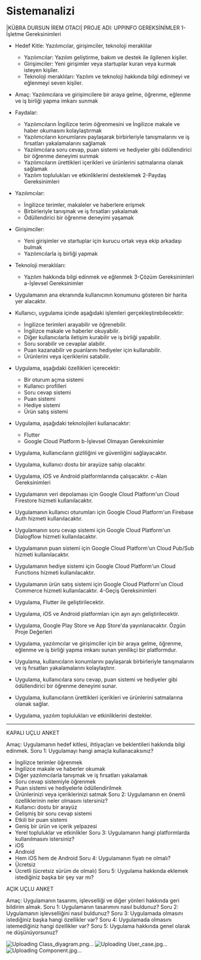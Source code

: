 # Sistemanalizi
|KÜBRA DURSUN İREM OTACI|
PROJE ADI: UPPINFO
GEREKSİNİMLER
1-İşletme Gereksinimleri
* Hedef Kitle: Yazılımcılar, girişimciler, teknoloji meraklılar
    * Yazılımcılar: Yazılım geliştirme, bakım ve destek ile ilgilenen kişiler.
    * Girişimciler: Yeni girişimler veya startuplar kuran veya kurmak isteyen kişiler.
    * Teknoloji meraklıları: Yazılım ve teknoloji hakkında bilgi edinmeyi ve eğlenmeyi seven kişiler.

* Amaç: Yazılımcılara ve girişimcilere bir araya gelme, öğrenme, eğlenme ve iş birliği yapma imkanı sunmak
* Faydalar:
    * Yazılımcıların İngilizce terim öğrenmesini ve İngilizce makale ve haber okumasını kolaylaştırmak
    * Yazılımcıların konumlarını paylaşarak birbirleriyle tanışmalarını ve iş fırsatları yakalamalarını sağlamak
    * Yazılımcılara soru cevap, puan sistemi ve hediyeler gibi ödüllendirici bir öğrenme deneyimi sunmak
    * Yazılımcıların ürettikleri içerikleri ve ürünlerini satmalarına olanak sağlamak
    * Yazılım toplulukları ve etkinliklerini desteklemek
2-Paydaş Gereksinimleri
* Yazılımcılar:
    * İngilizce terimler, makaleler ve haberlere erişmek
    * Birbirleriyle tanışmak ve iş fırsatları yakalamak
    * Ödüllendirici bir öğrenme deneyimi yaşamak
* Girişimciler:
    * Yeni girişimler ve startuplar için kurucu ortak veya ekip arkadaşı bulmak
    * Yazılımcılarla iş birliği yapmak
* Teknoloji meraklıları:
    * Yazılım hakkında bilgi edinmek ve eğlenmek
3-Çözüm Gereksinimleri
a-İşlevsel Gereksinimler
* Uygulamanın ana ekranında kullanıcının konumunu gösteren bir harita yer alacaktır.
* Kullanıcı, uygulama içinde aşağıdaki işlemleri gerçekleştirebilecektir:
    * İngilizce terimleri arayabilir ve öğrenebilir.
    * İngilizce makale ve haberler okuyabilir.
    * Diğer kullanıcılarla iletişim kurabilir ve iş birliği yapabilir.
    * Soru sorabilir ve cevaplar alabilir.
    * Puan kazanabilir ve puanlarını hediyeler için kullanabilir.
    * Ürünlerini veya içeriklerini satabilir.
* Uygulama, aşağıdaki özellikleri içerecektir:
    * Bir oturum açma sistemi
    * Kullanıcı profilleri
    * Soru cevap sistemi
    * Puan sistemi
    * Hediye sistemi
    * Ürün satış sistemi
* Uygulama, aşağıdaki teknolojileri kullanacaktır:
    * Flutter
    * Google Cloud Platform
b-İşlevsel Olmayan Gereksinimler
* Uygulama, kullanıcıların gizliliğini ve güvenliğini sağlayacaktır.
* Uygulama, kullanıcı dostu bir arayüze sahip olacaktır.
* Uygulama, iOS ve Android platformlarında çalışacaktır.
c-Alan Gereksinimleri
* Uygulamanın veri depolaması için Google Cloud Platform'un Cloud Firestore hizmeti kullanılacaktır.
* Uygulamanın kullanıcı oturumları için Google Cloud Platform'un Firebase Auth hizmeti kullanılacaktır.
* Uygulamanın soru cevap sistemi için Google Cloud Platform'un Dialogflow hizmeti kullanılacaktır.
* Uygulamanın puan sistemi için Google Cloud Platform'un Cloud Pub/Sub hizmeti kullanılacaktır.
* Uygulamanın hediye sistemi için Google Cloud Platform'un Cloud Functions hizmeti kullanılacaktır.
* Uygulamanın ürün satış sistemi için Google Cloud Platform'un Cloud Commerce hizmeti kullanılacaktır.
4-Geçiş Gereksinimleri
* Uygulama, Flutter ile geliştirilecektir.
* Uygulama, iOS ve Android platformları için ayrı ayrı geliştirilecektir.
* Uygulama, Google Play Store ve App Store'da yayınlanacaktır.
Özgün Proje Değerleri
* Uygulama, yazılımcılar ve girişimciler için bir araya gelme, öğrenme, eğlenme ve iş birliği yapma imkanı sunan yenilikçi bir platformdur.
* Uygulama, kullanıcıların konumlarını paylaşarak birbirleriyle tanışmalarını ve iş fırsatları yakalamalarını kolaylaştırır.
* Uygulama, kullanıcılara soru cevap, puan sistemi ve hediyeler gibi ödüllendirici bir öğrenme deneyimi sunar.
* Uygulama, kullanıcıların ürettikleri içerikleri ve ürünlerini satmalarına olanak sağlar.
* Uygulama, yazılım toplulukları ve etkinliklerini destekler.
---------------------------------------------------------------------------------------
KAPALI UÇLU ANKET

Amaç: Uygulamanın hedef kitlesi, ihtiyaçları ve beklentileri hakkında bilgi edinmek.
Soru 1: Uygulamayı hangi amaçla kullanacaksınız?
* İngilizce terimler öğrenmek
* İngilizce makale ve haberler okumak
* Diğer yazılımcılarla tanışmak ve iş fırsatları yakalamak
* Soru cevap sistemiyle öğrenmek
* Puan sistemi ve hediyelerle ödüllendirilmek
* Ürünlerinizi veya içeriklerinizi satmak
Soru 2: Uygulamanın en önemli özelliklerinin neler olmasını istersiniz?
* Kullanıcı dostu bir arayüz
* Gelişmiş bir soru cevap sistemi
* Etkili bir puan sistemi
* Geniş bir ürün ve içerik yelpazesi
* Yerel topluluklar ve etkinlikler
Soru 3: Uygulamanın hangi platformlarda kullanılmasını istersiniz?
* iOS
* Android
* Hem iOS hem de Android
Soru 4: Uygulamanın fiyatı ne olmalı?
* Ücretsiz
* Ücretli (ücretsiz sürüm de olmalı)
Soru 5: Uygulama hakkında eklemek istediğiniz başka bir şey var mı?

AÇIK UÇLU ANKET

Amaç: Uygulamanın tasarımı, işlevselliği ve diğer yönleri hakkında geri bildirim almak.
Soru 1: Uygulamanın tasarımını nasıl buldunuz?
Soru 2: Uygulamanın işlevselliğini nasıl buldunuz?
Soru 3: Uygulamada olmasını istediğiniz başka hangi özellikler var?
Soru 4: Uygulamada olmasını istemediğiniz hangi özellikler var?
Soru 5: Uygulama hakkında genel olarak ne düşünüyorsunuz?


![Uploading Class_diyagram.png…]()
![Uploading User_case.jpg…]()
![Uploading Component.jpg…]()
